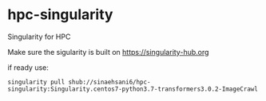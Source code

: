 # hpc-singularity
Singularity for HPC

Make sure the sigularity is built on https://singularity-hub.org

if ready use:

```singularity pull shub://sinaehsani6/hpc-singularity:Singularity.centos7-python3.7-transformers3.0.2-ImageCrawl```
